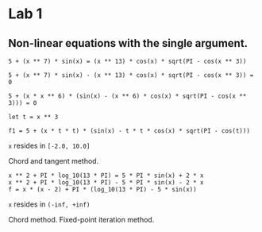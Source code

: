 # Lab 1

## Non-linear equations with the single argument.


```
5 + (x ** 7) * sin(x) = (x ** 13) * cos(x) * sqrt(PI - cos(x ** 3))

5 + (x ** 7) * sin(x) - (x ** 13) * cos(x) * sqrt(PI - cos(x ** 3)) = 0

5 + (x * x ** 6) * (sin(x) - (x ** 6) * cos(x) * sqrt(PI - cos(x ** 3))) = 0

let t = x ** 3

f1 = 5 + (x * t * t) * (sin(x) - t * t * cos(x) * sqrt(PI - cos(t)))
``` 


`x` resides in `[-2.0, 10.0]`


Сhord and tangent method.

```
x ** 2 + PI * log_10(13 * PI) = 5 * PI * sin(x) + 2 * x
x ** 2 + PI * log_10(13 * PI) - 5 * PI * sin(x) - 2 * x
f = x * (x - 2) + PI * (log_10(13 * PI) - 5 * sin(x))
```

`x` resides in `(-inf, +inf)`

Chord method.
Fixed-point iteration method.
